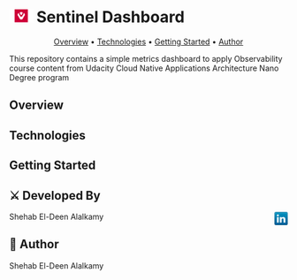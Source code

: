 <!-- markdownlint-configure-file {
  "MD033": false,
  "MD041": false
} -->
# <img src="docs/assets/imgs/sentinel-logo.png" alt="Sentinel Icon" title="Sentinel Logo" height="24" align/> Sentinel Dashboard

<div align="center">

[Overview](#overview) •
[Technologies](#technologies) •
[Getting Started](#getting-started) •
[Author](#book-author)

</div>

This repository contains a simple metrics dashboard to apply Observability course content from Udacity Cloud Native Applications Architecture Nano Degree program

## Overview

## Technologies

## Getting Started

## ⚔️ Developed By

<a href="https://www.linkedin.com/in/shehab-el-deen/" target="_blank"><img alt="LinkedIn" align="right" title="LinkedIn" height="24" width="24" src="docs/assets/imgs/linkedin.png"></a>

Shehab El-Deen Alalkamy

## :book: Author

Shehab El-Deen Alalkamy
